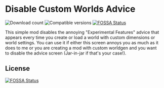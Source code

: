 # Disable Custom Worlds Advice
![Download count](https://cf.way2muchnoise.eu/fabric-disable-custom-worlds-advice.svg) ![Compatible versions](https://cf.way2muchnoise.eu/versions/fabric-disable-custom-worlds-advice.svg)
[![FOSSA Status](https://app.fossa.com/api/projects/git%2Bgithub.com%2Frdvdev2%2FDisableCustomWorldsAdvice.svg?type=shield)](https://app.fossa.com/projects/git%2Bgithub.com%2Frdvdev2%2FDisableCustomWorldsAdvice?ref=badge_shield)

This simple mod disables the annoying "Experimental Features" advice that appears every time you create or load a world with custom dimensions or world settings. You can use it if either this screen annoys you as much as it does to me or you are creating a mod with custom worldgen and you want to disable the advice screen (Jar-in-jar if that's your case!).

## License
[![FOSSA Status](https://app.fossa.com/api/projects/git%2Bgithub.com%2Frdvdev2%2FDisableCustomWorldsAdvice.svg?type=large)](https://app.fossa.com/projects/git%2Bgithub.com%2Frdvdev2%2FDisableCustomWorldsAdvice?ref=badge_large)
